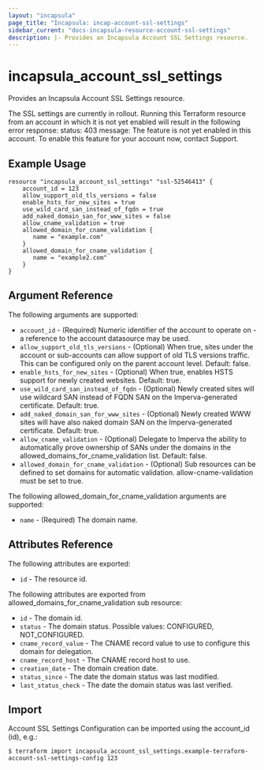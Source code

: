 ```yaml
---
layout: "incapsula"
page_title: "Incapsula: incap-account-ssl-settings"
sidebar_current: "docs-incapsula-resource-account-ssl-settings"
description: |- Provides an Incapsula Account SSL Settings resource.
---
```


# incapsula_account_ssl_settings

Provides an Incapsula Account SSL Settings resource.

The SSL settings are currently in rollout. Running this Terraform resource from an account in which it is not yet enabled will result in the following error response:
status: 403 message: The feature is not yet enabled in this account.
To enable this feature for your account now, contact Support.

## Example Usage

```hcl
resource "incapsula_account_ssl_settings" "ssl-52546413" {
    account_id = 123
    allow_support_old_tls_versions = false
    enable_hsts_for_new_sites = true
    use_wild_card_san_instead_of_fqdn = true
    add_naked_domain_san_for_www_sites = false
    allow_cname_validation = true
    allowed_domain_for_cname_validation {
       name = "example.com"
    }
    allowed_domain_for_cname_validation {
       name = "example2.com"
    }
}
```

## Argument Reference

The following arguments are supported:

* `account_id` - (Required) Numeric identifier of the account to operate on - a reference to the account datasource may be used.
* `allow_support_old_tls_versions` - (Optional) When true, sites under the account or sub-accounts can allow support of old TLS versions traffic. This can be configured only on the parent account level. Default: false.
* `enable_hsts_for_new_sites` - (Optional) When true, enables HSTS support for newly created websites. Default: true.
* `use_wild_card_san_instead_of_fqdn` - (Optional) Newly created sites will use wildcard SAN instead of FQDN SAN on the Imperva-generated certificate. Default: true.
* `add_naked_domain_san_for_www_sites` - (Optional) Newly created WWW sites will have also naked domain SAN on the Imperva-generated certificate. Default: true.
* `allow_cname_validation` - (Optional) Delegate to Imperva the ability to automatically prove ownership of SANs under the domains in the allowed_domains_for_cname_validation list. Default: false.
* `allowed_domain_for_cname_validation` - (Optional) Sub resources can be defined to set domains for automatic validation. allow-cname-validation must be set to true.

The following allowed_domain_for_cname_validation arguments are supported:  
* `name` - (Required) The domain name.

## Attributes Reference

The following attributes are exported:  

* `id` - The resource id.

The following attributes are exported from allowed_domains_for_cname_validation sub resource:  

* `id` - The domain id.
* `status` - The domain status. Possible values: CONFIGURED, NOT_CONFIGURED.
* `cname_record_value` - The CNAME record value to use to configure this domain for delegation.
* `cname_record_host` - The CNAME record host to use.
* `creation_date` - The domain creation date.
* `status_since` - The date the domain status was last modified.
* `last_status_check` - The date the domain status was last verified.

## Import

Account SSL Settings Configuration can be imported using the account_id (id), e.g.:

```
$ terraform import incapsula_account_ssl_settings.example-terraform-account-ssl-settings-config 123

```
